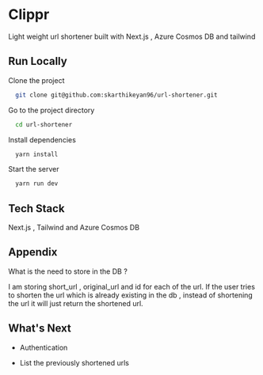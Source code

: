 
# Clippr

Light weight url shortener built with Next.js , Azure Cosmos DB and tailwind

## Run Locally

Clone the project

```bash
  git clone git@github.com:skarthikeyan96/url-shortener.git
```

Go to the project directory

```bash
  cd url-shortener
```

Install dependencies

```bash
  yarn install
```

Start the server

```bash
  yarn run dev
```


## Tech Stack

Next.js , Tailwind and Azure Cosmos DB


## Appendix

What is the need to store in the DB ?

I am storing short_url , original_url and id for each of the url. 
If the user tries to shorten the url which is already existing in the db , 
instead of shortening the url it will just return the shortened url.



## What's Next

- Authentication

- List the previously shortened urls


